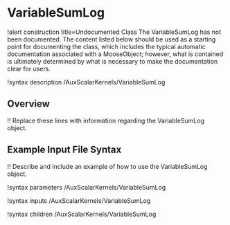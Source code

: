 # VariableSumLog

!alert construction title=Undocumented Class
The VariableSumLog has not been documented. The content listed below should be used as a starting point for
documenting the class, which includes the typical automatic documentation associated with a
MooseObject; however, what is contained is ultimately determined by what is necessary to make the
documentation clear for users.

!syntax description /AuxScalarKernels/VariableSumLog

## Overview

!! Replace these lines with information regarding the VariableSumLog object.

## Example Input File Syntax

!! Describe and include an example of how to use the VariableSumLog object.

!syntax parameters /AuxScalarKernels/VariableSumLog

!syntax inputs /AuxScalarKernels/VariableSumLog

!syntax children /AuxScalarKernels/VariableSumLog

